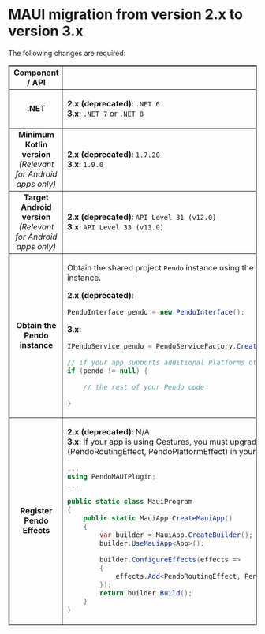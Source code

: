 # MAUI migration from version 2.x to version 3.x

The following changes are required:

<table border=2>
<tr>
<td align=center><b>Component / API </td>
<td align=center><b>Instructions</b></td>
</tr>

<!--- new row --->

<tr>
<td align=center><b>.NET</td>
<td>

<b>2.x (deprecated):</b> `.NET 6`
<br>
<b>3.x:</b> `.NET 7` or `.NET 8` 

</td>
</tr>



<!--- new row --->

<tr>
<td align=center><b>Minimum <br> Kotlin version</b> <br> <i> (Relevant for Android apps only) </td>
<td>

<b>2.x (deprecated):</b> `1.7.20`
<br>
<b>3.x:</b> `1.9.0`

</td>
</tr>

<!--- new row --->

<tr>
<td align=center><b>Target <br> Android version</b> <br> <i> (Relevant for Android apps only) </td>
<td>

<b>2.x (deprecated):</b> `API Level 31 (v12.0)`
<br>
<b>3.x:</b> `API Level 33 (v13.0)`

</td>
</tr>

<!--- new row --->

<tr>
<td align=center><b>Obtain  the <br> Pendo instance</b></td>

<td>

Obtain the shared project `Pendo` instance using the `PendoServerFactory` instead of creating a new `PendoInterface` instance.

<b>2.x (deprecated):</b>

```C#
PendoInterface pendo = new PendoInterface();
```

<b>3.x:</b>

```C#
IPendoService pendo = PendoServiceFactory.CreatePendoService();

// if your app supports additional Platforms other than iOS and Android, verify the Pendo instance is not null
if (pendo != null) { 

    // the rest of your Pendo code

}
```

</td>
</tr>

<!--- new row --->

<tr>
<td align=center><b>Register <br> Pendo Effects</b> </td>
<td>

<b>2.x (deprecated):</b> N/A
<br>
<b>3.x:</b> 
If your app is using Gestures, you must upgrade to SDK version 3.1 or above and then register <b>Pendo Effects</b> (PendoRoutingEffect, PendoPlatformEffect) in your <b>MauiProgram.cs</b> file as shown in the code below.

```C#
...
using PendoMAUIPlugin;
...

public static class MauiProgram
{
    public static MauiApp CreateMauiApp()
    {
        var builder = MauiApp.CreateBuilder();
        builder.UseMauiApp<App>();

        builder.ConfigureEffects(effects =>
        {
            effects.Add<PendoRoutingEffect, PendoPlatformEffect>();
        });
        return builder.Build();
    }
}
```
</td>
</tr>
</table>